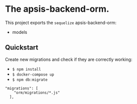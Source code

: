 # The apsis-backend-orm.
This project exports the `sequelize` apsis-backend-orm:

- models

## Quickstart
Create new migrations and check if they are correctly working:

- `$ npm install`
- `$ docker-compose up`
- `$ npm db:migrate`

```
"migrations": [
    "orm/migrations/*.js"
  ],
```